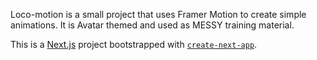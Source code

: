 Loco-motion is a small project that uses Framer Motion to create simple animations. It is Avatar themed and used as MESSY training material.

This is a [Next.js](https://nextjs.org/) project bootstrapped with [`create-next-app`](https://github.com/vercel/next.js/tree/canary/packages/create-next-app).

